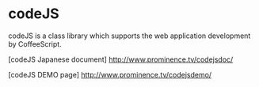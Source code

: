 codeJS
======

codeJS is a class library which supports the web application development by CoffeeScript. 

[codeJS Japanese document]
http://www.prominence.tv/codejsdoc/

[codeJS DEMO page]
http://www.prominence.tv/codejsdemo/
